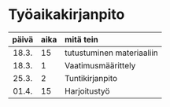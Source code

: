 # Työaikakirjanpito

| päivä | aika | mitä tein  |
| :----:|:-----| :-----|
| 18.3. | 15    | tutustuminen materiaaliin |
| 18.3. | 1    | Vaatimusmäärittely |
| 25.3. | 2    | Tuntikirjanpito |
| 01.4. | 15   | Harjoitustyö |